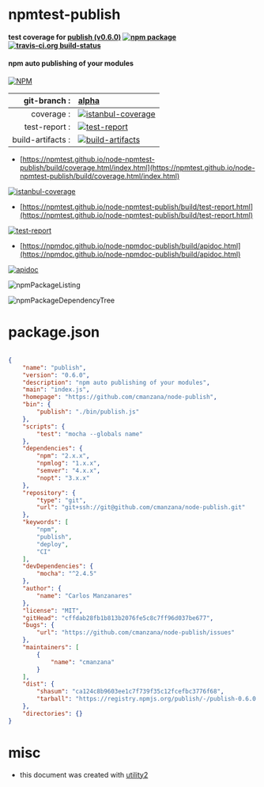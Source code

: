 # npmtest-publish

#### test coverage for  [publish (v0.6.0)](https://github.com/cmanzana/node-publish)  [![npm package](https://img.shields.io/npm/v/npmtest-publish.svg?style=flat-square)](https://www.npmjs.org/package/npmtest-publish) [![travis-ci.org build-status](https://api.travis-ci.org/npmtest/node-npmtest-publish.svg)](https://travis-ci.org/npmtest/node-npmtest-publish)

#### npm auto publishing of your modules

[![NPM](https://nodei.co/npm/publish.png?downloads=true&downloadRank=true&stars=true)](https://www.npmjs.com/package/publish)

| git-branch : | [alpha](https://github.com/npmtest/node-npmtest-publish/tree/alpha)|
|--:|:--|
| coverage : | [![istanbul-coverage](https://npmtest.github.io/node-npmtest-publish/build/coverage.badge.svg)](https://npmtest.github.io/node-npmtest-publish/build/coverage.html/index.html)|
| test-report : | [![test-report](https://npmtest.github.io/node-npmtest-publish/build/test-report.badge.svg)](https://npmtest.github.io/node-npmtest-publish/build/test-report.html)|
| build-artifacts : | [![build-artifacts](https://npmtest.github.io/node-npmtest-publish/glyphicons_144_folder_open.png)](https://github.com/npmtest/node-npmtest-publish/tree/gh-pages/build)|

- [https://npmtest.github.io/node-npmtest-publish/build/coverage.html/index.html](https://npmtest.github.io/node-npmtest-publish/build/coverage.html/index.html)

[![istanbul-coverage](https://npmtest.github.io/node-npmtest-publish/build/screenCapture.buildCi.browser.%252Ftmp%252Fbuild%252Fcoverage.lib.html.png)](https://npmtest.github.io/node-npmtest-publish/build/coverage.html/index.html)

- [https://npmtest.github.io/node-npmtest-publish/build/test-report.html](https://npmtest.github.io/node-npmtest-publish/build/test-report.html)

[![test-report](https://npmtest.github.io/node-npmtest-publish/build/screenCapture.buildCi.browser.%252Ftmp%252Fbuild%252Ftest-report.html.png)](https://npmtest.github.io/node-npmtest-publish/build/test-report.html)

- [https://npmdoc.github.io/node-npmdoc-publish/build/apidoc.html](https://npmdoc.github.io/node-npmdoc-publish/build/apidoc.html)

[![apidoc](https://npmdoc.github.io/node-npmdoc-publish/build/screenCapture.buildCi.browser.%252Ftmp%252Fbuild%252Fapidoc.html.png)](https://npmdoc.github.io/node-npmdoc-publish/build/apidoc.html)

![npmPackageListing](https://npmtest.github.io/node-npmtest-publish/build/screenCapture.npmPackageListing.svg)

![npmPackageDependencyTree](https://npmtest.github.io/node-npmtest-publish/build/screenCapture.npmPackageDependencyTree.svg)



# package.json

```json

{
    "name": "publish",
    "version": "0.6.0",
    "description": "npm auto publishing of your modules",
    "main": "index.js",
    "homepage": "https://github.com/cmanzana/node-publish",
    "bin": {
        "publish": "./bin/publish.js"
    },
    "scripts": {
        "test": "mocha --globals name"
    },
    "dependencies": {
        "npm": "2.x.x",
        "npmlog": "1.x.x",
        "semver": "4.x.x",
        "nopt": "3.x.x"
    },
    "repository": {
        "type": "git",
        "url": "git+ssh://git@github.com/cmanzana/node-publish.git"
    },
    "keywords": [
        "npm",
        "publish",
        "deploy",
        "CI"
    ],
    "devDependencies": {
        "mocha": "^2.4.5"
    },
    "author": {
        "name": "Carlos Manzanares"
    },
    "license": "MIT",
    "gitHead": "cffdab28fb1b813b2076fe5c8c7ff96d037be677",
    "bugs": {
        "url": "https://github.com/cmanzana/node-publish/issues"
    },
    "maintainers": [
        {
            "name": "cmanzana"
        }
    ],
    "dist": {
        "shasum": "ca124c8b9603ee1c7f739f35c12fcefbc3776f68",
        "tarball": "https://registry.npmjs.org/publish/-/publish-0.6.0.tgz"
    },
    "directories": {}
}
```



# misc
- this document was created with [utility2](https://github.com/kaizhu256/node-utility2)
